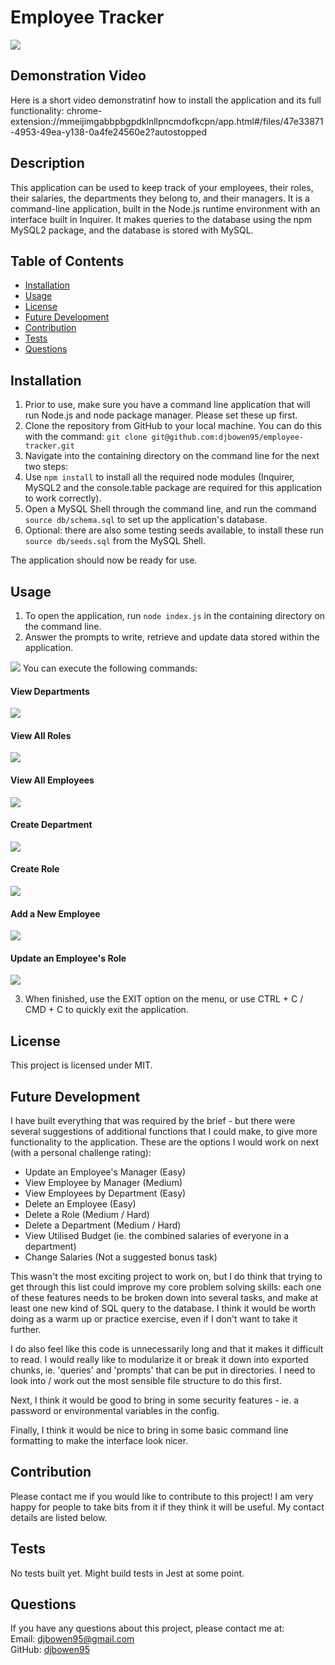 # Employee Tracker
<img src="https://img.shields.io/badge/license-MIT-green.svg">

## Demonstration Video
Here is a short video demonstratinf how to install the application and its full functionality:
chrome-extension://mmeijimgabbpbgpdklnllpncmdofkcpn/app.html#/files/47e33871-4953-49ea-y138-0a4fe24560e2?autostopped

## Description
This application can be used to keep track of your employees, their roles, their salaries, the departments they belong to, and their managers. It is a command-line application, built in the Node.js runtime environment with an interface built in Inquirer. It makes queries to the database using the npm MySQL2 package, and the database is stored with MySQL. 
    
## Table of Contents
    
* [Installation](#installation)
* [Usage](#usage)
* [License](#license)
* [Future Development](#future-development)
* [Contribution](#contribution)
* [Tests](#tests)
* [Questions](#questions)
    
## Installation
1. Prior to use, make sure you have a command line application that will run Node.js and node package manager. Please set these up first. 
2. Clone the repository from GitHub to your local machine. You can do this with the command: 
``` git clone git@github.com:djbowen95/employee-tracker.git ```
3. Navigate into the containing directory on the command line for the next two steps:
3. Use `npm install` to install all the required node modules (Inquirer, MySQL2 and the console.table package are required for this application to work correctly).
5. Open a MySQL Shell through the command line, and run the command `source db/schema.sql` to set up the application's database.
6. Optional: there are also some testing seeds available, to install these run `source db/seeds.sql` from the MySQL Shell.

The application should now be ready for use.

## Usage

1. To open the application, run `node index.js` in the containing directory on the command line.
2. Answer the prompts to write, retrieve and update data stored within the application. 
<img src = "./assets/01menu.png" />
You can execute the following commands:  

#### View Departments
<img src = "./assets/02viewDepartments.png" />

#### View All Roles
<img src = "./assets/03viewAllRoles.png" />

#### View All Employees
<img src = "./assets/04viewAllEmployees.png" />

#### Create Department
<img src = "./assets/05createDepartment.png" />

#### Create Role
<img src = "./assets/06createRole.png" />

#### Add a New Employee
<img src = "./assets/07createEmployee.png" />

#### Update an Employee's Role
<img src = "./assets/08updateEmployee.png" />

3. When finished, use the EXIT option on the menu, or use CTRL + C / CMD + C to quickly exit the application. 

## License
This project is licensed under MIT.
    
## Future Development
I have built everything that was required by the brief - but there were several suggestions of additional functions that I could make, to give more functionality to the application. These are the options I would work on next (with a personal challenge rating):

- Update an Employee's Manager (Easy)
- View Employee by Manager (Medium)
- View Employees by Department (Easy)
- Delete an Employee (Easy)
- Delete a Role (Medium / Hard)
- Delete a Department (Medium / Hard)
- View Utilised Budget (ie. the combined salaries of everyone in a department)
- Change Salaries (Not a suggested bonus task)

This wasn't the most exciting project to work on, but I do think that trying to get through this list could improve my core problem solving skills: each one of these features needs to be broken down into several tasks, and make at least one new kind of SQL query to the database. I think it would be worth doing as a warm up or practice exercise, even if I don't want to take it further.  

I do also feel like this code is unnecessarily long and that it makes it difficult to read. I would really like to modularize it or break it down into exported chunks, ie. 'queries' and 'prompts' that can be put in directories. I need to look into / work out the most sensible file structure to do this first.  

Next, I think it would be good to bring in some security features - ie. a password or environmental variables in the config. 

Finally, I think it would be nice to bring in some basic command line formatting to make the interface look nicer. 
## Contribution
Please contact me if you would like to contribute to this project! I am very happy for people to take bits from it if they think it will be useful. My contact details are listed below.

## Tests
No tests built yet. Might build tests in Jest at some point.

## Questions
If you have any questions about this project, please contact me at:  
Email: djbowen95@gmail.com  
GitHub: [djbowen95](https://github.com/djbowen95)  